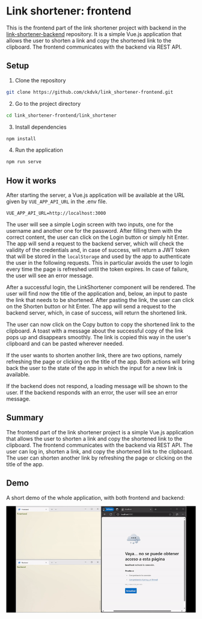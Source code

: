 # Link shortener: frontend

This is the frontend part of the link shortener project with backend in the [link-shortener-backend](https://github.com/ckdvk/link_shortener-backend) repository. It is a simple Vue.js application that allows the user to shorten a link and copy the shortened link to the clipboard. The frontend communicates with the backend via REST API.

## Setup

1. Clone the repository
```bash
git clone https://github.com/ckdvk/link_shortener-frontend.git
```
2. Go to the project directory
```bash
cd link_shortener-frontend/link_shortener
```
3. Install dependencies
```bash
npm install
```
4. Run the application
```bash
npm run serve
```

## How it works

After starting the server, a Vue.js application will be available at the URL given by `VUE_APP_API_URL` in the .env file.
```.env
VUE_APP_API_URL=http://localhost:3000
```

The user will see a simple Login screen with two inputs, one for the username and another one for the password. After filling them with the correct content, the user can click on the Login button or simply hit Enter. The app will send a request to the backend server, which will check the validity of the credentials and, in case of success, will return a JWT token that will be stored in the `localStorage` and used by the app to authenticate the user in the following requests. This in particular avoids the user to login every time the page is refreshed until the token expires. In case of failure, the user will see an error message.

After a successful login, the LinkShortener component will be rendered. The user will find now the title of the application and, below, an input to paste the link that needs to be shortened. After pasting the link, the user can click on the Shorten button or hit Enter. The app will send a request to the backend server, which, in case of success, will return the shortened link.

The user can now click on the Copy button to copy the shortened link to the clipboard. A toast with a message about the successful copy of the link pops up and disappears smoothly. The link is copied this way in the user's clipboard and can be pasted wherever needed.

If the user wants to shorten another link, there are two options, namely refreshing the page or clicking on the title of the app. Both actions will bring back the user to the state of the app in which the input for a new link is available.

If the backend does not respond, a loading message will be shown to the user. If the backend responds with an error, the user will see an error message.

## Summary

The frontend part of the link shortener project is a simple Vue.js application that allows the user to shorten a link and copy the shortened link to the clipboard. The frontend communicates with the backend via REST API. The user can log in, shorten a link, and copy the shortened link to the clipboard. The user can shorten another link by refreshing the page or clicking on the title of the app.


## Demo
<!-- demo in demo.gif -->
A short demo of the whole application, with both frontend and backend:

![image](demo.gif)